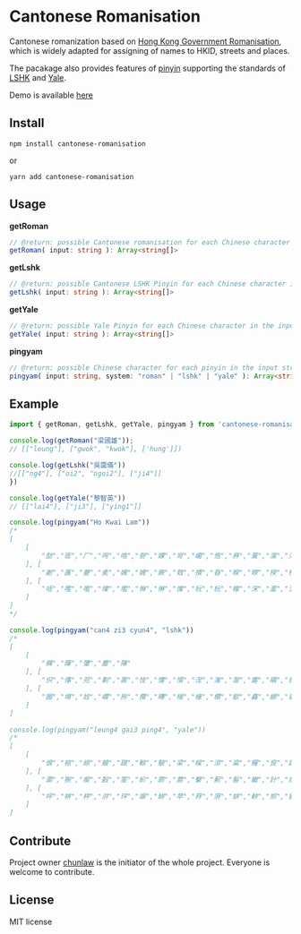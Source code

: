 Cantonese Romanisation
=========

Cantonese romanization based on [Hong Kong Government Romanisation](https://zh.wikipedia.org/zh-hk/%E9%A6%99%E6%B8%AF%E6%94%BF%E5%BA%9C%E7%B2%B5%E8%AA%9E%E6%8B%BC%E9%9F%B3), which is widely adapted for assigning of names to HKID, streets and places. 

The pacakage also provides features of  [pinyin](https://zh.wikipedia.org/zh-tw/%E6%B1%89%E8%AF%AD%E6%8B%BC%E9%9F%B3) supporting the standards of [LSHK](https://lshk.org/) and [Yale](https://zh.wikipedia.org/wiki/%E8%80%B6%E9%AD%AF%E6%8B%BC%E9%9F%B3#%E7%B2%A4%E8%AF%AD%E8%80%B6%E9%B2%81%E6%8B%BC%E9%9F%B3).

Demo is available [here](https://cantonese-romanisation.chunlaw.io/)

## Install
```
npm install cantonese-romanisation
```
or
```
yarn add cantonese-romanisation
```

## Usage

__getRoman__
```ts
// @return: possible Cantonese romanisation for each Chinese character in the input string
getRoman( input: string ): Array<string[]>
```

__getLshk__
```ts
// @return: possible Cantonese LSHK Pinyin for each Chinese character in the input string
getLshk( input: string ): Array<string[]>
```

__getYale__
```ts
// @return: possible Yale Pinyin for each Chinese character in the input string
getYale( input: string ): Array<string[]>
```

__pingyam__
```ts
// @return: possible Chinese character for each pinyin in the input string
pingyam( input: string, system: "roman" | "lshk" | "yale" ): Array<string[]>
```

## Example

```ts
import { getRoman, getLshk, getYale, pingyam } from 'cantonese-romanisation';

console.log(getRoman("梁國雄"));
// [["leung"], ["gwok", "kwok"], ['hung']])

console.log(getLshk("吳靄儀"))
//[["ng4"], ["oi2", "ngoi2"], ["ji4"]]
})

console.log(getYale("黎智英"))
// [["lai4"], ["ji3"], ["ying1"]]

console.log(pingyam("Ho Kwai Lam"))
/*
[
    [
        "勂","匼","厂","呺","哠","哿","婐","岢","嶱","悎","昦","暠","淏","渮","滈","澔","牁","牁","皜","砢","秏","籇","舸","菏","薃","藃","蚝","蚵","譹","鄗","鈳","錒","閜","魺","鰝","可","嗥","嚎","壕","好","昊","毫","浩","濠","灝","犒","皓","皞","耗","蒿","號","蠔","豪","鎬","顥","何","呵","坷","河","苛","荷","訶","賀"
    ], [
        "劌","匱","夔","奊","媿","媿","嶡","戣","撌","昋","暌","暩","楑","楑","樻","湀","溎","犪","瓗","痵","瞶","硊","纗","聧","蕢","蠵","觿","赽","躨","鄈","酅","鐀","鑴","闠","隗","頄","頯","騤","騩","騩","驨","鯚","鱖","圭","季","悸","桂","櫃","歸","瑰","癸","皈","硅","簣","貴","跪","軌","閨","餽","饋","鬼","鮭","龜","愧","揆","携","攜","珪","畦","盔","睽","窺","葵","虧","規","逵","馗"
    ], [
        "咶","嚂","嚂","壈","壏","惏","惏","懍","杬","杬","檁","浨","灆","灠","灠","爁","爦","痳","碄","礛","箖","糮","糮","菡","菻","豏","轞","轞","醂","顲","舐","婪","嵐","攬","檻","欖","濫","籃","纜","艦","藍","襤","覽","林","淋","琳","臨","霖","冧","凜","廩","諗"
    ]
]
*/

console.log(pingyam("can4 zi3 cyun4", "lshk"))
/*
[
    [
        "樄","蔯","螴","塵","陳"
    ], [
        "伿","倳","兕","剚","寘","忮","懥","懫","洷","滍","潪","疐","礩","胔","胾","覟","觶","贄","跮","鋕","駤","騺","鷙","恣","遲","質","志","摯","智","痣","知","緻","置","至","致","誌","躓","輊","漬","識"
    ], [
        "圌","壿","姾","巑","拵","攢","暷","椯","椽","欑","歂","灥","縓","菆","蟤","袸","謜","跧","遄","鐉","佺","全","存","恮","泉","牷","瑔","痊","筌","絟","荃","詮","輇","醛","銓","駩","蹲","傳","拴"
    ]
]

console.log(pingyam("leung4 gai3 ping4", "yale"))
/*
[
    [
        "俍","椋","綡","蜋","踉","輬","駺","梁","樑","涼","粱","糧","良","諒","量","莨"
    ], [
        "瀱","猘","瘈","瞉","筀","紒","罽","蘮","蘻","薊","髻","繼","計","炔"
    ], [
        "呯","帡","枰","洴","玶","竮","缾","苹","荓","蓱","蛢","軿","郱","鉼","秤","蘋","平","駢","坪","屏","抨","瓶","砰","萍","評"
    ]
]
```

## Contribute
Project owner [chunlaw](https://github.com/chunlaw) is the initiator of the whole project. Everyone is welcome to contribute.

## License

MIT license